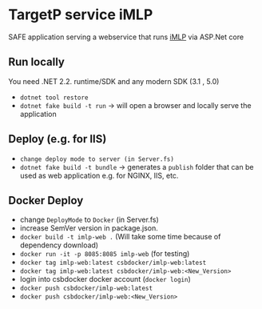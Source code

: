 # TargetP service iMLP

SAFE application serving a webservice that runs [iMLP](https://github.com/CSBiology/iMLP) via ASP.Net core

## Run locally

You need .NET 2.2. runtime/SDK and any modern SDK (3.1 , 5.0)

- `dotnet tool restore`
- `dotnet fake build -t run` -> will open a browser and locally serve the application

## Deploy (e.g. for IIS)

- `change deploy mode to server (in Server.fs)`
- `dotnet fake build -t bundle` -> generates a `publish` folder that can be used as web application e.g. for NGINX, IIS, etc.

## Docker Deploy

- change `DeployMode` to `Docker` (in Server.fs)
- increase SemVer version in package.json.
- `docker build -t imlp-web .` (Will take some time because of dependency download)
- `docker run -it -p 8085:8085 imlp-web` (for testing)
- `docker tag imlp-web:latest csbdocker/imlp-web:latest`
- `docker tag imlp-web:latest csbdocker/imlp-web:<New_Version>`
- login into csbdocker docker account (`docker login`)
- `docker push csbdocker/imlp-web:latest`
- `docker push csbdocker/imlp-web:<New_Version>`